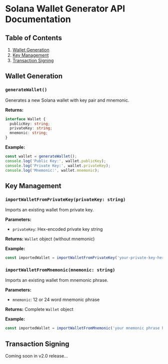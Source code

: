 # Solana Wallet Generator API Documentation

## Table of Contents
1. [Wallet Generation](#wallet-generation)
2. [Key Management](#key-management)
3. [Transaction Signing](#transaction-signing)

## Wallet Generation

### `generateWallet()`
Generates a new Solana wallet with key pair and mnemonic.

**Returns:**
```typescript
interface Wallet {
  publicKey: string;
  privateKey: string;
  mnemonic: string;
}
```

**Example:**
```typescript
const wallet = generateWallet();
console.log('Public Key:', wallet.publicKey);
console.log('Private Key:', wallet.privateKey);
console.log('Mnemonic:', wallet.mnemonic);
```

## Key Management

### `importWalletFromPrivateKey(privateKey: string)`
Imports an existing wallet from private key.

**Parameters:**
- `privateKey`: Hex-encoded private key string

**Returns:** `Wallet` object (without mnemonic)

**Example:**
```typescript
const importedWallet = importWalletFromPrivateKey('your-private-key-here');
```

### `importWalletFromMnemonic(mnemonic: string)`
Imports an existing wallet from mnemonic phrase.

**Parameters:**
- `mnemonic`: 12 or 24 word mnemonic phrase

**Returns:** Complete `Wallet` object

**Example:**
```typescript
const importedWallet = importWalletFromMnemonic('your mnemonic phrase here');
```

## Transaction Signing

Coming soon in v2.0 release...